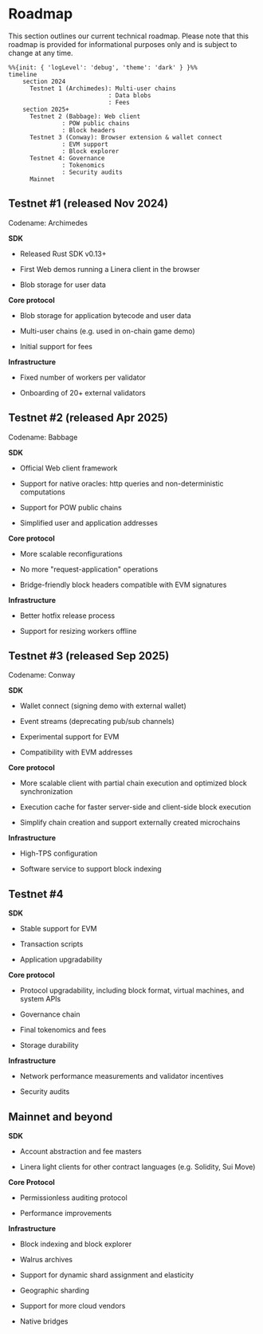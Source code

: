 # Roadmap

This section outlines our current technical roadmap. Please note that this
roadmap is provided for informational purposes only and is subject to change at
any time.

```mermaid
%%{init: { 'logLevel': 'debug', 'theme': 'dark' } }%%
timeline
    section 2024
      Testnet 1 (Archimedes): Multi-user chains
                            : Data blobs
                            : Fees
    section 2025+
      Testnet 2 (Babbage): Web client
               : POW public chains
               : Block headers
      Testnet 3 (Conway): Browser extension & wallet connect
               : EVM support
               : Block explorer
      Testnet 4: Governance
               : Tokenomics
               : Security audits
      Mainnet
```

## Testnet #1 (released Nov 2024)

Codename: Archimedes

**SDK**

- Released Rust SDK v0.13+

- First Web demos running a Linera client in the browser

- Blob storage for user data

**Core protocol**

- Blob storage for application bytecode and user data

- Multi-user chains (e.g. used in on-chain game demo)

- Initial support for fees

**Infrastructure**

- Fixed number of workers per validator

- Onboarding of 20+ external validators

## Testnet #2 (released Apr 2025)

Codename: Babbage

**SDK**

- Official Web client framework

- Support for native oracles: http queries and non-deterministic computations

- Support for POW public chains

- Simplified user and application addresses

**Core protocol**

- More scalable reconfigurations

- No more "request-application" operations

- Bridge-friendly block headers compatible with EVM signatures

**Infrastructure**

- Better hotfix release process

- Support for resizing workers offline

## Testnet #3 (released Sep 2025)

Codename: Conway

**SDK**

- Wallet connect (signing demo with external wallet)

- Event streams (deprecating pub/sub channels)

- Experimental support for EVM

- Compatibility with EVM addresses

**Core protocol**

- More scalable client with partial chain execution and optimized block
  synchronization

- Execution cache for faster server-side and client-side block execution

- Simplify chain creation and support externally created microchains

**Infrastructure**

- High-TPS configuration

- Software service to support block indexing

## Testnet #4

**SDK**

- Stable support for EVM

- Transaction scripts

- Application upgradability

**Core protocol**

- Protocol upgradability, including block format, virtual machines, and system
  APIs

- Governance chain

- Final tokenomics and fees

- Storage durability

**Infrastructure**

- Network performance measurements and validator incentives

- Security audits

## Mainnet and beyond

**SDK**

- Account abstraction and fee masters

- Linera light clients for other contract languages (e.g. Solidity, Sui Move)

**Core Protocol**

- Permissionless auditing protocol

- Performance improvements

**Infrastructure**

- Block indexing and block explorer

- Walrus archives

- Support for dynamic shard assignment and elasticity

- Geographic sharding

- Support for more cloud vendors

- Native bridges
